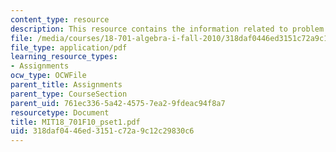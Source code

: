 ```yaml
---
content_type: resource
description: This resource contains the information related to problem set 1.
file: /media/courses/18-701-algebra-i-fall-2010/318daf0446ed3151c72a9c12c29830c6_MIT18_701F10_pset1.pdf
file_type: application/pdf
learning_resource_types:
- Assignments
ocw_type: OCWFile
parent_title: Assignments
parent_type: CourseSection
parent_uid: 761ec336-5a42-4575-7ea2-9fdeac94f8a7
resourcetype: Document
title: MIT18_701F10_pset1.pdf
uid: 318daf04-46ed-3151-c72a-9c12c29830c6
---
```

